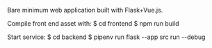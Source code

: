 Bare minimum web application built with Flask+Vue.js.

Compile front end asset with:
    $ cd frontend
    $ npm run build

Start service:
    $ cd backend
    $ pipenv run flask --app src run --debug
